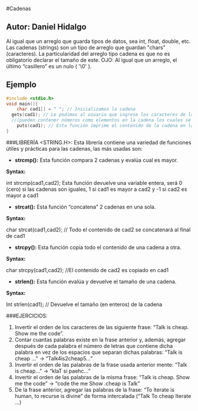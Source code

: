 #Cadenas
## Autor: Daniel Hidalgo
Al igual que un arreglo que guarda tipos de datos, sea int, float, double, etc. Las cadenas (strings) son un tipo de arreglo que guardan "chars" (caracteres). La particularidad del arreglo tipo cadena es que no es obligatorio declarar el tamaño de este. 
OJO: Al igual que un arreglo, el último “casillero” es un nulo ( '\0' ).
## Ejemplo
```c
#include <stdio.h>
void main(){
	char cad1[] = " "; // Inicializamos la cadena
  gets(cad1); // Le pedimos al usuario que ingrese los caracteres de la cadena 
  //(pueden contener números como elementos en la cadena los cuales se almacenarán como caracteres
	puts(cad1); // Esta función imprime el contenido de la cadena en la consola
}
```

###LIBRERÍA <STRING.H>:
Esta librería contiene una variedad de funciones útiles y prácticas para las cadenas, las más usadas son:
- **strcmp():** Esta función compara 2 cadenas y evalúa cual es mayor. 

**Syntax:**

int strcmp(cad1,cad2); Esta función devuelve una variable entera, será 0 (cero) si las cadenas son iguales, 1 si cad1 es mayor a cad2 y -1 si cad2 es mayor a cad1

- **strcat():** Esta función “concatena” 2 cadenas en una sola.

**Syntax:**

char strcat(cad1,cad2); // Todo el contenido de cad2 se concatenará al final de cad1

- **strcpy():** Esta función copia todo el contenido de una cadena a otra.

**Syntax:**

char strcpy(cad1,cad2); //El contenido de cad2 es copiado en cad1

- **strlen():** Esta función evalúa y devuelve el tamaño de una cadena.

**Syntax:**

Int strlen(cad1); // Devuelve el tamaño (en enteros) de la cadena


###EJERCICIOS:

1. Invertir el orden de los caracteres de las siguiente frase: “Talk is cheap. Show me the code”.
2. Contar cuantas palabras existe en la frase anterior y, además, agregar después de cada palabra el número de letras que contiene dicha palabra en vez de los espacios que separan dichas palabras: “Talk is cheap …” -> “Talk4is2cheap5…”
3. Invertir el orden de las palabras de la frase usada anterior mente: “Talk is cheap…” -> “klaT si paehc…”
4. Invertir el orden de las palabras de la misma frase: “Talk is cheap. Show me the code”  -> “code the me Show .cheap is Talk”
5. De la frase anterior, agregar las palabras de la frase: “To iterate is human, to recurse is divine” de forma intercalada (“Talk To cheap Iterate ...)
